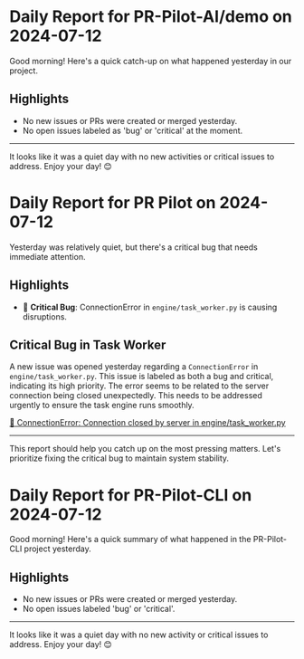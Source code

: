 # Daily Report for PR-Pilot-AI/demo on 2024-07-12

Good morning! Here's a quick catch-up on what happened yesterday in our project.

## Highlights
- No new issues or PRs were created or merged yesterday.
- No open issues labeled as 'bug' or 'critical' at the moment.

---

It looks like it was a quiet day with no new activities or critical issues to address. Enjoy your day! 😊


# Daily Report for PR Pilot on 2024-07-12

Yesterday was relatively quiet, but there's a critical bug that needs immediate attention.

## Highlights
- 🐛 **Critical Bug**: ConnectionError in `engine/task_worker.py` is causing disruptions.

## Critical Bug in Task Worker
A new issue was opened yesterday regarding a `ConnectionError` in `engine/task_worker.py`. This issue is labeled as both a bug and critical, indicating its high priority. The error seems to be related to the server connection being closed unexpectedly. This needs to be addressed urgently to ensure the task engine runs smoothly.

[🐛 ConnectionError: Connection closed by server in engine/task_worker.py](https://github.com/PR-Pilot-AI/pr-pilot/issues/207)

---

This report should help you catch up on the most pressing matters. Let's prioritize fixing the critical bug to maintain system stability.


# Daily Report for PR-Pilot-CLI on 2024-07-12

Good morning! Here's a quick summary of what happened in the PR-Pilot-CLI project yesterday.

## Highlights
- No new issues or PRs were created or merged yesterday.
- No open issues labeled 'bug' or 'critical'.

---

It looks like it was a quiet day with no new activity or critical issues to address. Enjoy your day! 😊



